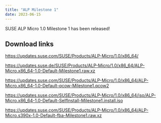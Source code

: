 ```yaml
---
title: "ALP Milestone 1"
date: 2023-06-15
---
```

<!-- <section class="intro">
    <div class="bg-primary">
      <div class="wrap grid-one">
        <div>
          <h1 style="color: white;">SUSE Adaptable Linux Platform</h1>
          <h3 style="color: white;">The container-native workload-focused OS</h3>
        </div>
      </div>
    </div>
  
    <div class="folder">
      <h4 style="color: white;">Great for</h4>
      <div class="bg-light grid-dynamic text-center">
        <h5>Cloud</h5>
        <h5>Developers</h5>
        <h5>Container-native workloads</h5>
      </div>
    </div>
</section> -->

SUSE ALP Micro 1.0 Milestone 1 has been released!

## Download links

https://updates.suse.com/SUSE/Products/ALP-Micro/1.0/x86_64/

https://updates.suse.de/SUSE/Products/ALP-Micro/1.0/x86_64/ALP-Micro.x86_64-1.0-Default-Milestone1.raw.xz

https://updates.suse.com/SUSE/Products/ALP-Micro/1.0/x86_64/ALP-Micro.x86_64-1.0-Default-qcow-Milestone1.qcow2

https://updates.suse.com/SUSE/Products/ALP-Micro/1.0/x86_64/iso/ALP-Micro.x86_64-1.0-Default-SelfInstall-Milestone1.install.iso

https://updates.suse.com/SUSE/Products/ALP-Micro/1.0/x86_64/ALP-Micro.s390x-1.0-Default-fba-Milestone1.raw.xz
